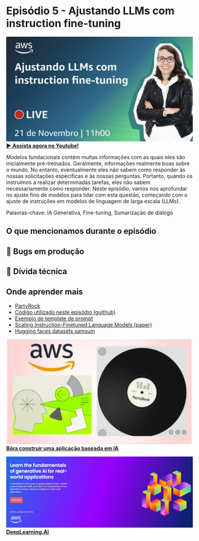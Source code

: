 # Episódio 5 - Ajustando LLMs com instruction fine-tuning

[![YouTube video thumbnail](./thumb.jpeg)](https://www.youtube.com/watch?v=pD7ol5xDGm8)
**[&#x25b6; Assista agora no Youtube!](https://www.youtube.com/watch?v=pD7ol5xDGm8)**

Modelos fundacionais contém muitas informações com as quais eles são inicialmente pré-treinados. Geralmente, informações realmente boas sobre o mundo. No entanto, eventualmente eles não sabem como responder às nossas solicitações específicas e às nossas perguntas. Portanto, quando os instruímos a realizar determinadas tarefas, eles não sabem necessariamente como responder. Neste episódio, vamos nos aprofundar no ajuste fino de modelos para lidar com esta questão, começando com o ajuste de instruções em modelos de linguagem de larga escala (LLMs).  

Palavras-chave: IA Generativa, Fine-tuning, Sumarização de diálogo

## O que mencionamos durante o episódio

## 🐛 Bugs em produção

## 🫰 Dívida técnica

## Onde aprender mais

* [PartyRock](https://partyrock.aws/)
* [Código utilizado neste episódio (guithub)](https://github.com/AWS-Cloud-Drops-Builders-Edition/s01e05)
* [Exemplo de template de prompt](https://github.dev/bigscience-workshop/promptsource/blob/main/promptsource/templates/app_reviews/templates.yaml)
* [Scaling Instruction-Finetuned Language Models (paper)](https://arxiv.org/pdf/2210.11416.pdf)
* [Hugging faces datasets samsum](https://huggingface.co/datasets/samsum)


[![AWS PartyRock](../../images/partyrock.jpeg)](https://partyrock.aws/)
**[Bóra construir uma aplicação baseada em IA](https://partyrock.aws/)**

[![Generative AI with LLMs](../../images/Generative%20AI%20with%20LLMs.jpeg)](https://www.deeplearning.ai/courses/generative-ai-with-llms/)
**[DeepLearning.AI](https://www.deeplearning.ai/courses/generative-ai-with-llms/)**
